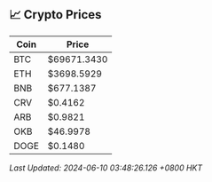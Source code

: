 ## 📈 Crypto Prices

| Coin | Price |
| ---- | ----- |
| BTC | $69671.3430 |
| ETH | $3698.5929 |
| BNB | $677.1387 |
| CRV | $0.4162 |
| ARB | $0.9821 |
| OKB | $46.9978 |
| DOGE | $0.1480 |

_Last Updated: 2024-06-10 03:48:26.126 +0800 HKT_